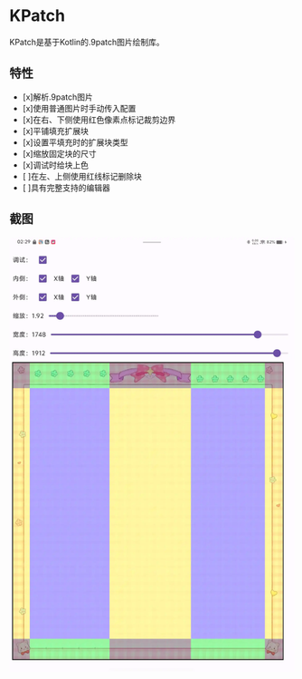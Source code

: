 # KPatch

KPatch是基于Kotlin的.9patch图片绘制库。

## 特性

- [x]解析.9patch图片
- [x]使用普通图片时手动传入配置
- [x]在右、下侧使用红色像素点标记裁剪边界
- [x]平铺填充扩展块
- [x]设置平填充时的扩展块类型
- [x]缩放固定块的尺寸
- [x]调试时给块上色
- [ ]在左、上侧使用红线标记删除块
- [ ]具有完整支持的编辑器

## 截图

![](https://github.com/limao996/KPatch/blob/main/assets/1.png)